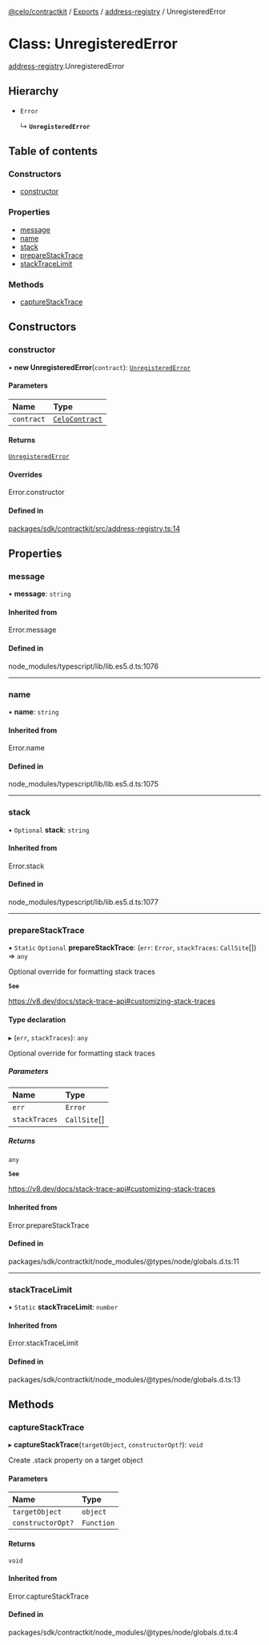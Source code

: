 [@celo/contractkit](../README.md) / [Exports](../modules.md) / [address-registry](../modules/address_registry.md) / UnregisteredError

# Class: UnregisteredError

[address-registry](../modules/address_registry.md).UnregisteredError

## Hierarchy

- `Error`

  ↳ **`UnregisteredError`**

## Table of contents

### Constructors

- [constructor](address_registry.UnregisteredError.md#constructor)

### Properties

- [message](address_registry.UnregisteredError.md#message)
- [name](address_registry.UnregisteredError.md#name)
- [stack](address_registry.UnregisteredError.md#stack)
- [prepareStackTrace](address_registry.UnregisteredError.md#preparestacktrace)
- [stackTraceLimit](address_registry.UnregisteredError.md#stacktracelimit)

### Methods

- [captureStackTrace](address_registry.UnregisteredError.md#capturestacktrace)

## Constructors

### constructor

• **new UnregisteredError**(`contract`): [`UnregisteredError`](address_registry.UnregisteredError.md)

#### Parameters

| Name | Type |
| :------ | :------ |
| `contract` | [`CeloContract`](../enums/base.CeloContract.md) |

#### Returns

[`UnregisteredError`](address_registry.UnregisteredError.md)

#### Overrides

Error.constructor

#### Defined in

[packages/sdk/contractkit/src/address-registry.ts:14](https://github.com/celo-org/developer-tooling/blob/master/packages/sdk/contractkit/src/address-registry.ts#L14)

## Properties

### message

• **message**: `string`

#### Inherited from

Error.message

#### Defined in

node_modules/typescript/lib/lib.es5.d.ts:1076

___

### name

• **name**: `string`

#### Inherited from

Error.name

#### Defined in

node_modules/typescript/lib/lib.es5.d.ts:1075

___

### stack

• `Optional` **stack**: `string`

#### Inherited from

Error.stack

#### Defined in

node_modules/typescript/lib/lib.es5.d.ts:1077

___

### prepareStackTrace

▪ `Static` `Optional` **prepareStackTrace**: (`err`: `Error`, `stackTraces`: `CallSite`[]) => `any`

Optional override for formatting stack traces

**`See`**

https://v8.dev/docs/stack-trace-api#customizing-stack-traces

#### Type declaration

▸ (`err`, `stackTraces`): `any`

Optional override for formatting stack traces

##### Parameters

| Name | Type |
| :------ | :------ |
| `err` | `Error` |
| `stackTraces` | `CallSite`[] |

##### Returns

`any`

**`See`**

https://v8.dev/docs/stack-trace-api#customizing-stack-traces

#### Inherited from

Error.prepareStackTrace

#### Defined in

packages/sdk/contractkit/node_modules/@types/node/globals.d.ts:11

___

### stackTraceLimit

▪ `Static` **stackTraceLimit**: `number`

#### Inherited from

Error.stackTraceLimit

#### Defined in

packages/sdk/contractkit/node_modules/@types/node/globals.d.ts:13

## Methods

### captureStackTrace

▸ **captureStackTrace**(`targetObject`, `constructorOpt?`): `void`

Create .stack property on a target object

#### Parameters

| Name | Type |
| :------ | :------ |
| `targetObject` | `object` |
| `constructorOpt?` | `Function` |

#### Returns

`void`

#### Inherited from

Error.captureStackTrace

#### Defined in

packages/sdk/contractkit/node_modules/@types/node/globals.d.ts:4
